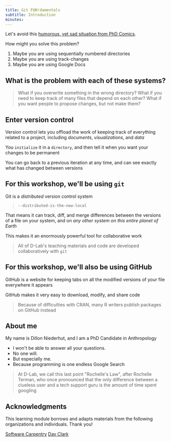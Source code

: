```yaml
---
title: Git FUN!damentals
subtitle: Introduction
minutes:
---
```


Let's avoid this [humorous, yet sad situation from PhD
Comics](http://www.phdcomics.com/comics/archive.php?comicid=1531).

How might you solve this problem?

1. Maybe you are using sequentially numbered directories
2. Maybe you are using track-changes
3. Maybe you are using Google Docs

## What is the problem with each of these systems?

> What if you overwrite something in the wrong directory?
> What if you need to keep track of many files that depend on each other?
> What if you want people to propose changes, but not make them?

## Enter version control

Version control lets you offload the work of keeping track of everything related to a project, including *documents*, *visualizations*, and *data*

You `initialize` it in a `directory`, and then tell it when you want your changes to be permanent

You can go back to a previous iteration at any time, and can see exactly what has changed between versions

## For this workshop, we'll be using `git`

Git is a *distributed* version control system

> `--distributed-is-the-new-local`

That means it can track, diff, and merge differences between the versions of a file on your system, and on *any other system on this entire planet of Earth*

This makes it an enormously powerful tool for collaborative work


> All of D-Lab's teaching materials and code are developed collaboratively with `git`


## For this workshop, we'll also be using GitHub

GitHub is a website for keeping tabs on all the modified versions of your file everywhere it appears

GitHub makes it very easy to download, modify, and share code


> Because of difficulties with CRAN, many R writers publish packages on GitHub instead

## About me

My name is Dillon Niederhut, and I am a PhD Candidate in Anthropology

* I won't be able to answer all your questions.
* No one will.
* But especially me.
* Because programming is one endless Google Search

> At D-Lab, we call this last point "Rochelle's Law", after Rochelle Terman, who once pronounced that the only difference between a clueless user and a tech support guru is the amount of time spent googling


## Acknowledgments

This learning module borrows and adapts materials from the following organizations and individuals. Thank you!

[Software Carpentry](https://github.com/swcarpentry/git-novice)
[Dav Clark](https://github.com/davclark/git-fundamentals)
